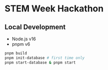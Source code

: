 # STEM Week Hackathon

## Local Development

- Node.js v16
- pnpm v6

```sh
pnpm build
pnpm init-database # first time only
pnpm start-database & pnpm start
```
